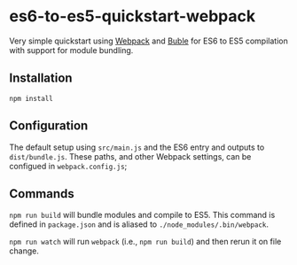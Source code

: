 # es6-to-es5-quickstart-webpack
Very simple quickstart using [Webpack](https://webpack.github.io/) and [Buble](buble.surge.sh) for ES6 to ES5 compilation with support for module bundling.

## Installation
`npm install`

## Configuration
The default setup using `src/main.js` and the ES6 entry and outputs to `dist/bundle.js`. These paths, and other Webpack settings, can be configued in `webpack.config.js`;

## Commands
`npm run build` will bundle modules and compile to ES5. This command is defined in `package.json` and is aliased to `./node_modules/.bin/webpack`.

`npm run watch` will run `webpack` (i.e., `npm run build`) and then rerun it on file change.
